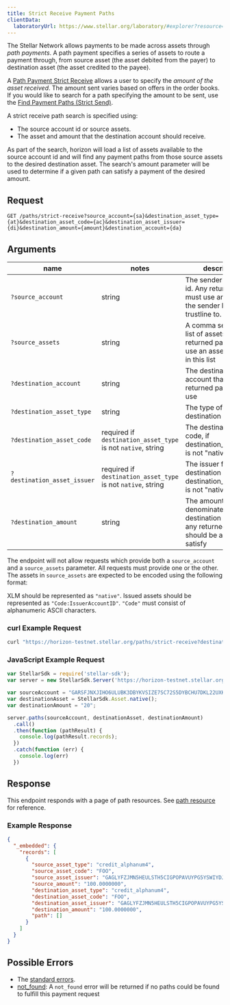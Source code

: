 ```yaml
---
title: Strict Receive Payment Paths
clientData:
  laboratoryUrl: https://www.stellar.org/laboratory/#explorer?resource=paths&endpoint=all
---
```


The Stellar Network allows payments to be made across assets through _path payments_.  A path
payment specifies a series of assets to route a payment through, from source asset (the asset
debited from the payer) to destination asset (the asset credited to the payee).

A [Path Payment Strict Receive](https://www.stellar.org/developers/guides/concepts/list-of-operations.html#path-payment-strict-receive) allows a user to specify the *amount of the asset received*. The amount sent varies based on offers in the order books.  If you would like to search for a path specifying the amount to be sent, use the [Find Payment Paths (Strict Send)](./path-finding-strict-send.html).

A strict receive path search is specified using:

- The source account id or source assets.
- The asset and amount that the destination account should receive.

As part of the search, horizon will load a list of assets available to the source account id and
will find any payment paths from those source assets to the desired destination asset. The search's
amount parameter will be used to determine if a given path can satisfy a payment of the
desired amount.

## Request

```
GET /paths/strict-receive?source_account={sa}&destination_asset_type={at}&destination_asset_code={ac}&destination_asset_issuer={di}&destination_amount={amount}&destination_account={da}
```

## Arguments

| name | notes | description | example |
| ---- | ----- | ----------- | ------- |
| `?source_account` | string | The sender's account id. Any returned path must use an asset that the sender has a trustline to. | `GARSFJNXJIHO6ULUBK3DBYKVSIZE7SC72S5DYBCHU7DKL22UXKVD7MXP` |
| `?source_assets` | string | A comma separated list of assets. Any returned path must use an asset included in this list | `USD:GAEDTJ4PPEFVW5XV2S7LUXBEHNQMX5Q2GM562RJGOQG7GVCE5H3HIB4V,native` |
| `?destination_account` | string | The destination account that any returned path should use | `GAEDTJ4PPEFVW5XV2S7LUXBEHNQMX5Q2GM562RJGOQG7GVCE5H3HIB4V` |
| `?destination_asset_type` | string | The type of the destination asset | `credit_alphanum4` |
| `?destination_asset_code` | required if `destination_asset_type` is not `native`, string | The destination asset code, if destination_asset_type is not "native" | `USD` |
| `?destination_asset_issuer` | required if `destination_asset_type` is not `native`, string | The issuer for the destination asset, if destination_asset_type is not "native" | `GAEDTJ4PPEFVW5XV2S7LUXBEHNQMX5Q2GM562RJGOQG7GVCE5H3HIB4V` |
| `?destination_amount` | string | The amount, denominated in the destination asset, that any returned path should be able to satisfy | `10.1` |

The endpoint will not allow requests which provide both a `source_account` and a `source_assets` parameter. All requests must provide one or the other.
The assets in `source_assets` are expected to be encoded using the following format:

XLM should be represented as `"native"`. Issued assets should be represented as `"Code:IssuerAccountID"`. `"Code"` must consist of alphanumeric ASCII characters.


### curl Example Request

```sh
curl "https://horizon-testnet.stellar.org/paths/strict-receive?destination_account=GAEDTJ4PPEFVW5XV2S7LUXBEHNQMX5Q2GM562RJGOQG7GVCE5H3HIB4V&source_account=GARSFJNXJIHO6ULUBK3DBYKVSIZE7SC72S5DYBCHU7DKL22UXKVD7MXP&destination_asset_type=native&destination_amount=20"
```

### JavaScript Example Request

```javascript
var StellarSdk = require('stellar-sdk');
var server = new StellarSdk.Server('https://horizon-testnet.stellar.org');

var sourceAccount = "GARSFJNXJIHO6ULUBK3DBYKVSIZE7SC72S5DYBCHU7DKL22UXKVD7MXP";
var destinationAsset = StellarSdk.Asset.native();
var destinationAmount = "20";

server.paths(sourceAccount, destinationAsset, destinationAmount)
  .call()
  .then(function (pathResult) {
    console.log(pathResult.records);
  })
  .catch(function (err) {
    console.log(err)
  })
```

## Response

This endpoint responds with a page of path resources.  See [path resource](../resources/path.md) for reference.

### Example Response

```json
{
  "_embedded": {
    "records": [
      {
        "source_asset_type": "credit_alphanum4",
        "source_asset_code": "FOO",
        "source_asset_issuer": "GAGLYFZJMN5HEULSTH5CIGPOPAVUYPG5YSWIYDJMAPIECYEBPM2TA3QR",
        "source_amount": "100.0000000",
        "destination_asset_type": "credit_alphanum4",
        "destination_asset_code": "FOO",
        "destination_asset_issuer": "GAGLYFZJMN5HEULSTH5CIGPOPAVUYPG5YSWIYDJMAPIECYEBPM2TA3QR",
        "destination_amount": "100.0000000",
        "path": []
      }
    ]
  }
}
```

## Possible Errors

- The [standard errors](../errors.md#Standard-Errors).
- [not_found](../errors/not-found.md): A `not_found` error will be returned if no paths could be found to fulfill this payment request
